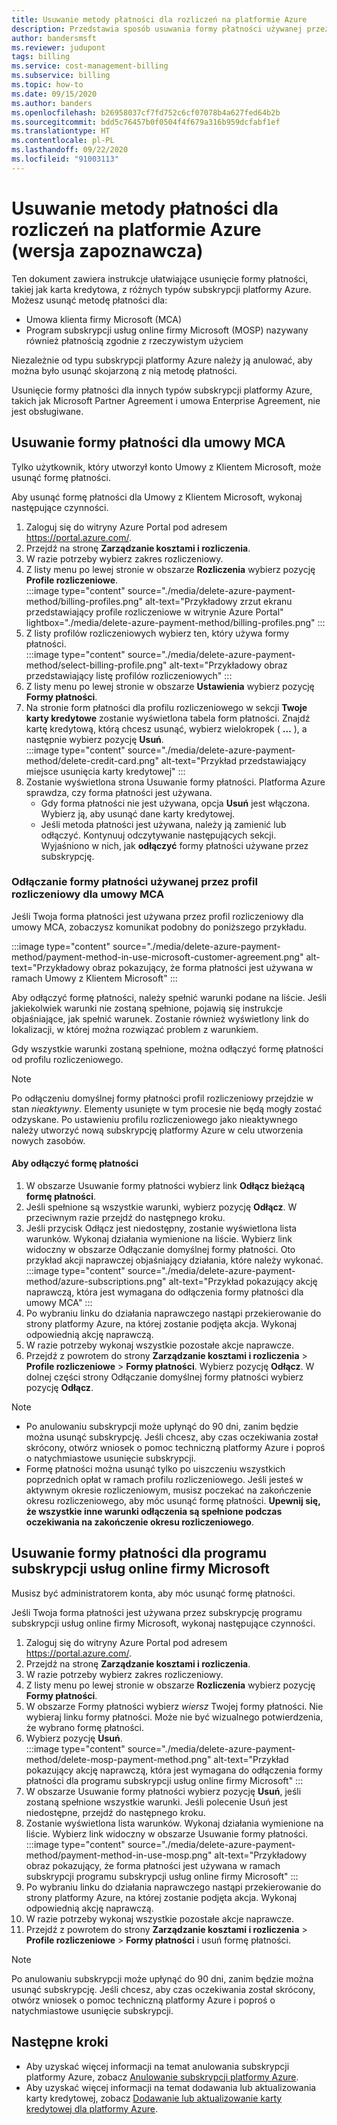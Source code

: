 ```yaml
---
title: Usuwanie metody płatności dla rozliczeń na platformie Azure
description: Przedstawia sposób usuwania formy płatności używanej przez subskrypcję platformy Azure.
author: bandersmsft
ms.reviewer: judupont
tags: billing
ms.service: cost-management-billing
ms.subservice: billing
ms.topic: how-to
ms.date: 09/15/2020
ms.author: banders
ms.openlocfilehash: b26958037cf7fd752c6cf07078b4a627fed64b2b
ms.sourcegitcommit: bdd5c76457b0f0504f4f679a316b959dcfabf1ef
ms.translationtype: HT
ms.contentlocale: pl-PL
ms.lasthandoff: 09/22/2020
ms.locfileid: "91003113"
---
```

# <a name="delete-an-azure-billing-payment-method-preview"></a>Usuwanie metody płatności dla rozliczeń na platformie Azure (wersja zapoznawcza)

Ten dokument zawiera instrukcje ułatwiające usunięcie formy płatności, takiej jak karta kredytowa, z różnych typów subskrypcji platformy Azure. Możesz usunąć metodę płatności dla:

- Umowa klienta firmy Microsoft (MCA)
- Program subskrypcji usług online firmy Microsoft (MOSP) nazywany również płatnością zgodnie z rzeczywistym użyciem

Niezależnie od typu subskrypcji platformy Azure należy ją anulować, aby można było usunąć skojarzoną z nią metodę płatności.

Usunięcie formy płatności dla innych typów subskrypcji platformy Azure, takich jak Microsoft Partner Agreement i umowa Enterprise Agreement, nie jest obsługiwane.

## <a name="delete-an-mca-payment-method"></a>Usuwanie formy płatności dla umowy MCA

Tylko użytkownik, który utworzył konto Umowy z Klientem Microsoft, może usunąć formę płatności.

Aby usunąć formę płatności dla Umowy z Klientem Microsoft, wykonaj następujące czynności.

1. Zaloguj się do witryny Azure Portal pod adresem https://portal.azure.com/.
1. Przejdź na stronę **Zarządzanie kosztami i rozliczenia**.
1. W razie potrzeby wybierz zakres rozliczeniowy.
1. Z listy menu po lewej stronie w obszarze **Rozliczenia** wybierz pozycję **Profile rozliczeniowe**.  
    :::image type="content" source="./media/delete-azure-payment-method/billing-profiles.png" alt-text="Przykładowy zrzut ekranu przedstawiający profile rozliczeniowe w witrynie Azure Portal" lightbox="./media/delete-azure-payment-method/billing-profiles.png" :::
1. Z listy profilów rozliczeniowych wybierz ten, który używa formy płatności.  
    :::image type="content" source="./media/delete-azure-payment-method/select-billing-profile.png" alt-text="Przykładowy obraz przedstawiający listę profilów rozliczeniowych" :::
1. Z listy menu po lewej stronie w obszarze **Ustawienia** wybierz pozycję **Formy płatności**.
1. Na stronie form płatności dla profilu rozliczeniowego w sekcji **Twoje karty kredytowe** zostanie wyświetlona tabela form płatności. Znajdź kartę kredytową, którą chcesz usunąć, wybierz wielokropek ( **…** ), a następnie wybierz pozycję **Usuń**.  
    :::image type="content" source="./media/delete-azure-payment-method/delete-credit-card.png" alt-text="Przykład przedstawiający miejsce usunięcia karty kredytowej" :::
1. Zostanie wyświetlona strona Usuwanie formy płatności. Platforma Azure sprawdza, czy forma płatności jest używana.
    - Gdy forma płatności nie jest używana, opcja **Usuń** jest włączona. Wybierz ją, aby usunąć dane karty kredytowej.
    - Jeśli metoda płatności jest używana, należy ją zamienić lub odłączyć. Kontynuuj odczytywanie następujących sekcji. Wyjaśniono w nich, jak **odłączyć** formy płatności używane przez subskrypcję.

### <a name="detach-payment-method-used-by-an-mca-billing-profile"></a>Odłączanie formy płatności używanej przez profil rozliczeniowy dla umowy MCA

Jeśli Twoja forma płatności jest używana przez profil rozliczeniowy dla umowy MCA, zobaczysz komunikat podobny do poniższego przykładu.

:::image type="content" source="./media/delete-azure-payment-method/payment-method-in-use-microsoft-customer-agreement.png" alt-text="Przykładowy obraz pokazujący, że forma płatności jest używana w ramach Umowy z Klientem Microsoft" :::

Aby odłączyć formę płatności, należy spełnić warunki podane na liście. Jeśli jakiekolwiek warunki nie zostaną spełnione, pojawią się instrukcje objaśniające, jak spełnić warunek. Zostanie również wyświetlony link do lokalizacji, w której można rozwiązać problem z warunkiem.

Gdy wszystkie warunki zostaną spełnione, można odłączyć formę płatności od profilu rozliczeniowego.

> [!NOTE]
> Po odłączeniu domyślnej formy płatności profil rozliczeniowy przejdzie w stan _nieaktywny_. Elementy usunięte w tym procesie nie będą mogły zostać odzyskane. Po ustawieniu profilu rozliczeniowego jako nieaktywnego należy utworzyć nową subskrypcję platformy Azure w celu utworzenia nowych zasobów.

#### <a name="to-detach-a-payment-method"></a>Aby odłączyć formę płatności

1. W obszarze Usuwanie formy płatności wybierz link **Odłącz bieżącą formę płatności**.
1. Jeśli spełnione są wszystkie warunki, wybierz pozycję **Odłącz**. W przeciwnym razie przejdź do następnego kroku.
1. Jeśli przycisk Odłącz jest niedostępny, zostanie wyświetlona lista warunków. Wykonaj działania wymienione na liście. Wybierz link widoczny w obszarze Odłączanie domyślnej formy płatności. Oto przykład akcji naprawczej objaśniający działania, które należy wykonać.  
    :::image type="content" source="./media/delete-azure-payment-method/azure-subscriptions.png" alt-text="Przykład pokazujący akcję naprawczą, która jest wymagana do odłączenia formy płatności dla umowy MCA" :::
1. Po wybraniu linku do działania naprawczego nastąpi przekierowanie do strony platformy Azure, na której zostanie podjęta akcja. Wykonaj odpowiednią akcję naprawczą.
1. W razie potrzeby wykonaj wszystkie pozostałe akcje naprawcze.
1. Przejdź z powrotem do strony **Zarządzanie kosztami i rozliczenia**  >  **Profile rozliczeniowe**  >  **Formy płatności**. Wybierz pozycję **Odłącz**. W dolnej części strony Odłączanie domyślnej formy płatności wybierz pozycję **Odłącz**.

> [!NOTE]
> - Po anulowaniu subskrypcji może upłynąć do 90 dni, zanim będzie można usunąć subskrypcję. Jeśli chcesz, aby czas oczekiwania został skrócony, otwórz wniosek o pomoc techniczną platformy Azure i poproś o natychmiastowe usunięcie subskrypcji.
> - Formę płatności można usunąć tylko po uiszczeniu wszystkich poprzednich opłat w ramach profilu rozliczeniowego. Jeśli jesteś w aktywnym okresie rozliczeniowym, musisz poczekać na zakończenie okresu rozliczeniowego, aby móc usunąć formę płatności. **Upewnij się, że wszystkie inne warunki odłączenia są spełnione podczas oczekiwania na zakończenie okresu rozliczeniowego**.

## <a name="delete-a-mosp-payment-method"></a>Usuwanie formy płatności dla programu subskrypcji usług online firmy Microsoft

Musisz być administratorem konta, aby móc usunąć formę płatności.

Jeśli Twoja forma płatności jest używana przez subskrypcję programu subskrypcji usług online firmy Microsoft, wykonaj następujące czynności.

1. Zaloguj się do witryny Azure Portal pod adresem https://portal.azure.com/.
1. Przejdź na stronę **Zarządzanie kosztami i rozliczenia**.
1. W razie potrzeby wybierz zakres rozliczeniowy.
1. Z listy menu po lewej stronie w obszarze **Rozliczenia** wybierz pozycję **Formy płatności**.
1. W obszarze Formy płatności wybierz _wiersz_ Twojej formy płatności. Nie wybieraj linku formy płatności. Może nie być wizualnego potwierdzenia, że wybrano formę płatności.
1. Wybierz pozycję **Usuń**.  
    :::image type="content" source="./media/delete-azure-payment-method/delete-mosp-payment-method.png" alt-text="Przykład pokazujący akcję naprawczą, która jest wymagana do odłączenia formy płatności dla programu subskrypcji usług online firmy Microsoft" :::
1. W obszarze Usuwanie formy płatności wybierz pozycję **Usuń**, jeśli zostaną spełnione wszystkie warunki. Jeśli polecenie Usuń jest niedostępne, przejdź do następnego kroku.
1. Zostanie wyświetlona lista warunków. Wykonaj działania wymienione na liście. Wybierz link widoczny w obszarze Usuwanie formy płatności.  
    :::image type="content" source="./media/delete-azure-payment-method/payment-method-in-use-mosp.png" alt-text="Przykładowy obraz pokazujący, że forma płatności jest używana w ramach subskrypcji programu subskrypcji usług online firmy Microsoft" :::
1. Po wybraniu linku do działania naprawczego nastąpi przekierowanie do strony platformy Azure, na której zostanie podjęta akcja. Wykonaj odpowiednią akcję naprawczą.
1. W razie potrzeby wykonaj wszystkie pozostałe akcje naprawcze.
1. Przejdź z powrotem do strony **Zarządzanie kosztami i rozliczenia**  >  **Profile rozliczeniowe**  >  **Formy płatności** i usuń formę płatności.

> [!NOTE]
> Po anulowaniu subskrypcji może upłynąć do 90 dni, zanim będzie można usunąć subskrypcję. Jeśli chcesz, aby czas oczekiwania został skrócony, otwórz wniosek o pomoc techniczną platformy Azure i poproś o natychmiastowe usunięcie subskrypcji.

## <a name="next-steps"></a>Następne kroki

- Aby uzyskać więcej informacji na temat anulowania subskrypcji platformy Azure, zobacz [Anulowanie subskrypcji platformy Azure](cancel-azure-subscription.md).
- Aby uzyskać więcej informacji na temat dodawania lub aktualizowania karty kredytowej, zobacz [Dodawanie lub aktualizowanie karty kredytowej dla platformy Azure](change-credit-card.md).